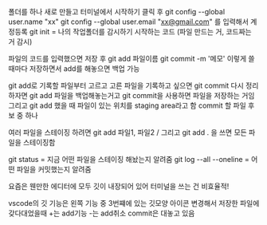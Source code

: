 폴더를 하나 새로 만들고 터미널에서 시작하기 클릭 후 
git config --global user.name "xx"
git config --global user.email "xx@gmail.com"
를 입력해서 계정등록
git init = 나의 작업폴더를 감시하기 시작하는 코드 (파일 만드는 거, 코드짜는 거 감시)

파일의 코드를 입력했으면 저장 후 git add 파일이름
                            git commit -m '메모'
이렇게 쓸때마다 저장하면서 add를 해놓으면 백업 가능

git add로 기록할 파일부터 고르고 고른 파일을 기록하고 싶으면 git commit
다시 정리하자면 git add 파일을 백업해놓는거고 git commit을 사용하면 파일을 저장하는 거임
그리고 git add 했을 때 파일이 있는 위치를 staging area라고 함 
commit 할 파일 후보 중 하나

여러 파일을 스테이징 하려면 git add 파일1, 파일2 / 그리고 git add . 을 쓰면 모든 파일을 스테이징함

git status = 지금 어떤 파일을 스테이징 해놨는지 알려줌
git log --all --oneline = 어떤 파일을 커밋했는지 알려줌

요즘은 웬만한 에디터에 모두 깃이 내장되어 있어 터미널을 쓰는 건 비효율적!

vscode의 깃 기능은 왼쪽 기능 중 3번쨰에 있는 깃모양 아이콘
변경해서 저장한 파일에 갖다대었을때 +는 add기능 -는 add취소
commit은 대놓고 있음